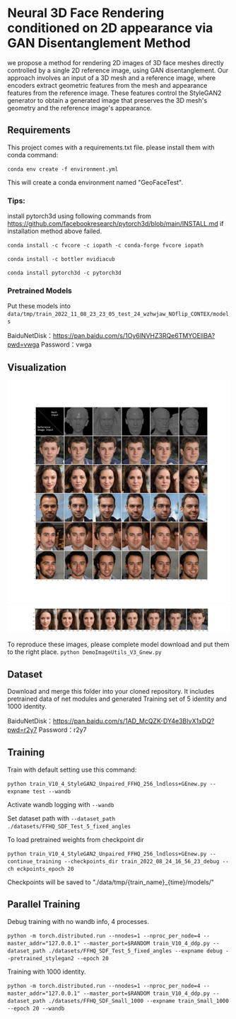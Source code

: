 # Neural 3D Face Rendering conditioned on 2D appearance via GAN Disentanglement Method


 we propose a method for rendering 2D images of 3D face meshes directly controlled by a single 2D reference image, using GAN disentanglement. Our approach involves an input of a 3D mesh and a reference image, where encoders extract geometric features from the mesh and appearance features from the reference image. These features control the StyleGAN2 generator to obtain a generated image that preserves the 3D mesh's geometry and the reference image's appearance.
## Requirements 

This project comes with a requirements.txt file. please install them with conda command:

`conda env create -f environment.yml`

This will create a conda environment named "GeoFaceTest".

### Tips:
install pytorch3d using following commands from https://github.com/facebookresearch/pytorch3d/blob/main/INSTALL.md
if installation method above failed.

`conda install -c fvcore -c iopath -c conda-forge fvcore iopath`

`conda install -c bottler nvidiacub`

`conda install pytorch3d -c pytorch3d`

### Pretrained Models 
Put these models into `data/tmp/train_2022_11_08_23_23_05_test_24_wzhwjaw_NOflip_CONTEX/models`

BaiduNetDisk：https://pan.baidu.com/s/1Oy6lNVHZ3RQe6TMYOEIlBA?pwd=vwga 
Password：vwga 

## Visualization
![crossgeneration](./crossgeneration.jpg)
![crossfusion](./crossfusion.jpg)

To reproduce these images, please complete model download and put them to the right place.
`python DemoImageUtils_V3_Gnew.py`

## Dataset 
Download and merge this folder into your cloned repository. It includes pretrained data of net modules
and generated Training set of 5 identity and 1000 identity.

BaiduNetDisk：https://pan.baidu.com/s/1AD_McQZK-DY4e3BIvX1xDQ?pwd=r2y7 
Password：r2y7

## Training

Train with default setting use this command:

`python train_V10_4_StyleGAN2_Unpaired_FFHQ_256_lndloss+GEnew.py --expname test --wandb`

Activate wandb logging with
`--wandb `

Set dataset path with 
`--dataset_path ./datasets/FFHQ_SDF_Test_5_fixed_angles `

To load pretrained weights from checkpoint dir

`python train_V10_4_StyleGAN2_Unpaired_FFHQ_256_lndloss+GEnew.py --continue_training --checkpoints_dir train_2022_08_24_16_56_23_debug --ch
eckpoints_epoch 20`

Checkpoints will be saved to "./data/tmp/{train_name}_{time}/models/"

## Parallel Training

Debug training with no wandb info, 4 processes. 

`python -m torch.distributed.run --nnodes=1 --nproc_per_node=4 --master_addr="127.0.0.1" --master_port=$RANDOM train_V10_4_ddp.py --dataset_path ./datasets/FFHQ_SDF_Test_5_fixed_angles --expname debug --pretrained_stylegan2 --epoch 20`

Training with 1000 identity.

`python -m torch.distributed.run --nnodes=1 --nproc_per_node=4 --master_addr="127.0.0.1" --master_port=$RANDOM train_V10_4_ddp.py --dataset_path ./datasets/FFHQ_SDF_Small_1000 --expname train_Small_1000 --epoch 20 --wandb`

